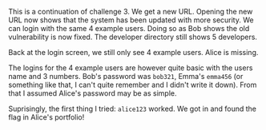This is a continuation of challenge 3. We get a new URL. Opening the new URL now shows that the system has been updated with more security. We can login with the same 4 example users. Doing so as Bob shows the old vulnerability is now fixed. The developer directory still shows 5 developers.

Back at the login screen, we still only see 4 example users. Alice is missing.

The logins for the 4 example users are however quite basic with the users name and 3 numbers. Bob's password was `bob321`, Emma's `emma456` (or something like that, I can't quite remember and I didn't write it down). From that I assumed Alice's password may be as simple. 

Suprisingly, the first thing I tried: `alice123` worked. We got in and found the flag in Alice's portfolio!